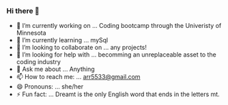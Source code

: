 ### Hi there 👋

- 🔭 I’m currently working on ... Coding bootcamp through the Univeristy of Minnesota
- 🌱 I’m currently learning ... mySql
- 👯 I’m looking to collaborate on ... any projects!
- 🤔 I’m looking for help with ... becomming an unreplaceable asset to the coding industry
- 💬 Ask me about ... Anything
- 📫 How to reach me: ... arr5533@gmail.com
- 😄 Pronouns: ... she/her
- ⚡ Fun fact: ... Dreamt is the only English word that ends in the letters mt.


